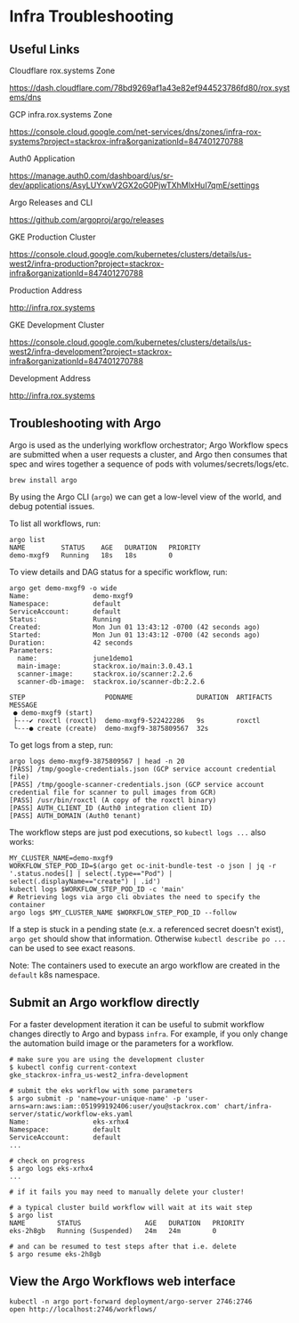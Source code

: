 # Infra Troubleshooting

## Useful Links

Cloudflare rox.systems Zone

https://dash.cloudflare.com/78bd9269af1a43e82ef944523786fd80/rox.systems/dns

GCP infra.rox.systems Zone

https://console.cloud.google.com/net-services/dns/zones/infra-rox-systems?project=stackrox-infra&organizationId=847401270788

Auth0 Application

https://manage.auth0.com/dashboard/us/sr-dev/applications/AsyLUYxwV2GX2oG0PjwTXhMlxHuI7qmE/settings

Argo Releases and CLI

https://github.com/argoproj/argo/releases

GKE Production Cluster

https://console.cloud.google.com/kubernetes/clusters/details/us-west2/infra-production?project=stackrox-infra&organizationId=847401270788

Production Address

http://infra.rox.systems

GKE Development Cluster

https://console.cloud.google.com/kubernetes/clusters/details/us-west2/infra-development?project=stackrox-infra&organizationId=847401270788

Development Address

http://infra.rox.systems

## Troubleshooting with Argo

Argo is used as the underlying workflow orchestrator; Argo Workflow specs are
submitted when a user requests a cluster, and Argo then consumes that spec and
wires together a sequence of pods with volumes/secrets/logs/etc.

`brew install argo`

By using the Argo CLI (`argo`) we can get a low-level view of the world, and
debug potential issues.

To list all workflows, run:

```
argo list
NAME         STATUS    AGE   DURATION   PRIORITY
demo-mxgf9   Running   18s   18s        0
```

To view details and DAG status for a specific workflow, run:

```
argo get demo-mxgf9 -o wide
Name:                demo-mxgf9
Namespace:           default
ServiceAccount:      default
Status:              Running
Created:             Mon Jun 01 13:43:12 -0700 (42 seconds ago)
Started:             Mon Jun 01 13:43:12 -0700 (42 seconds ago)
Duration:            42 seconds
Parameters:          
  name:              june1demo1
  main-image:        stackrox.io/main:3.0.43.1
  scanner-image:     stackrox.io/scanner:2.2.6
  scanner-db-image:  stackrox.io/scanner-db:2.2.6

STEP                    PODNAME                DURATION  ARTIFACTS  MESSAGE
 ● demo-mxgf9 (start)                                               
 ├---✔ roxctl (roxctl)  demo-mxgf9-522422286   9s        roxctl     
 └---● create (create)  demo-mxgf9-3875809567  32s     
```

To get logs from a step, run:

```
argo logs demo-mxgf9-3875809567 | head -n 20
[PASS] /tmp/google-credentials.json (GCP service account credential file)
[PASS] /tmp/google-scanner-credentials.json (GCP service account credential file for scanner to pull images from GCR)
[PASS] /usr/bin/roxctl (A copy of the roxctl binary)
[PASS] AUTH_CLIENT_ID (Auth0 integration client ID)
[PASS] AUTH_DOMAIN (Auth0 tenant)
```

The workflow steps are just pod executions, so `kubectl logs ...` also works:
```
MY_CLUSTER_NAME=demo-mxgf9
WORKFLOW_STEP_POD_ID=$(argo get oc-init-bundle-test -o json | jq -r '.status.nodes[] | select(.type=="Pod") | select(.displayName=="create") | .id')
kubectl logs $WORKFLOW_STEP_POD_ID -c 'main'
# Retrieving logs via argo cli obviates the need to specify the container
argo logs $MY_CLUSTER_NAME $WORKFLOW_STEP_POD_ID --follow
```

If a step is stuck in a pending state (e.x. a referenced secret doesn't exist),
`argo get` should show that information. Otherwise `kubectl describe po ...` can
be used to see exact reasons.

Note: The containers used to execute an argo workflow are created in the
`default` k8s namespace.

## Submit an Argo workflow directly

For a faster development iteration it can be useful to submit workflow changes
directly to Argo and bypass `infra`. For example, if you only change the
automation build image or the parameters for a workflow.

```
# make sure you are using the development cluster
$ kubectl config current-context
gke_stackrox-infra_us-west2_infra-development

# submit the eks workflow with some parameters
$ argo submit -p 'name=your-unique-name' -p 'user-arns=arn:aws:iam::051999192406:user/you@stackrox.com' chart/infra-server/static/workflow-eks.yaml
Name:                eks-xrhx4
Namespace:           default
ServiceAccount:      default
...

# check on progress
$ argo logs eks-xrhx4
...

# if it fails you may need to manually delete your cluster!

# a typical cluster build workflow will wait at its wait step
$ argo list
NAME        STATUS                AGE   DURATION   PRIORITY
eks-2h8gb   Running (Suspended)   24m   24m        0

# and can be resumed to test steps after that i.e. delete
$ argo resume eks-2h8gb
```

## View the Argo Workflows web interface

```
kubectl -n argo port-forward deployment/argo-server 2746:2746
open http://localhost:2746/workflows/
```
